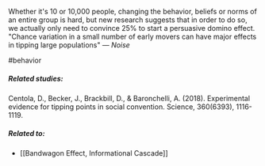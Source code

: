 Whether it's 10 or 10,000 people, changing the behavior, beliefs or norms of an entire group is hard, but new research suggests that in order to do so, we actually only need to convince 25% to start a persuasive domino effect. "Chance variation in a small number of early movers can have major effects in tipping large populations" — *Noise* 

#behavior 

##### Related studies: 

Centola, D., Becker, J., Brackbill, D., & Baronchelli, A. (2018). Experimental evidence for tipping points in social convention. Science, 360(6393), 1116-1119.

##### Related to:

- [[Bandwagon Effect, Informational Cascade]] 